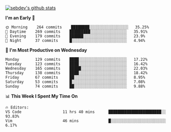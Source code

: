 [![sebdev's github stats](https://github-readme-stats.vercel.app/api?username=sebdeveloper6952)](https://github.com/anuraghazra/github-readme-stats)
<!--START_SECTION:waka-->
**I'm an Early 🐤** 

```text
🌞 Morning    264 commits    ████████░░░░░░░░░░░░░░░░░   35.25% 
🌆 Daytime    269 commits    █████████░░░░░░░░░░░░░░░░   35.91% 
🌃 Evening    179 commits    ██████░░░░░░░░░░░░░░░░░░░   23.9% 
🌙 Night      37 commits     █░░░░░░░░░░░░░░░░░░░░░░░░   4.94%

```
📅 **I'm Most Productive on Wednesday** 

```text
Monday       129 commits    ████░░░░░░░░░░░░░░░░░░░░░   17.22% 
Tuesday      123 commits    ████░░░░░░░░░░░░░░░░░░░░░   16.42% 
Wednesday    165 commits    █████░░░░░░░░░░░░░░░░░░░░   22.03% 
Thursday     138 commits    ████░░░░░░░░░░░░░░░░░░░░░   18.42% 
Friday       67 commits     ██░░░░░░░░░░░░░░░░░░░░░░░   8.95% 
Saturday     53 commits     █░░░░░░░░░░░░░░░░░░░░░░░░   7.08% 
Sunday       74 commits     ██░░░░░░░░░░░░░░░░░░░░░░░   9.88%

```


📊 **This Week I Spent My Time On** 

```text
🔥 Editors: 
VS Code                  11 hrs 40 mins      ███████████████████████░░   93.83% 
Vim                      46 mins             █░░░░░░░░░░░░░░░░░░░░░░░░   6.17%

```


<!--END_SECTION:waka-->
